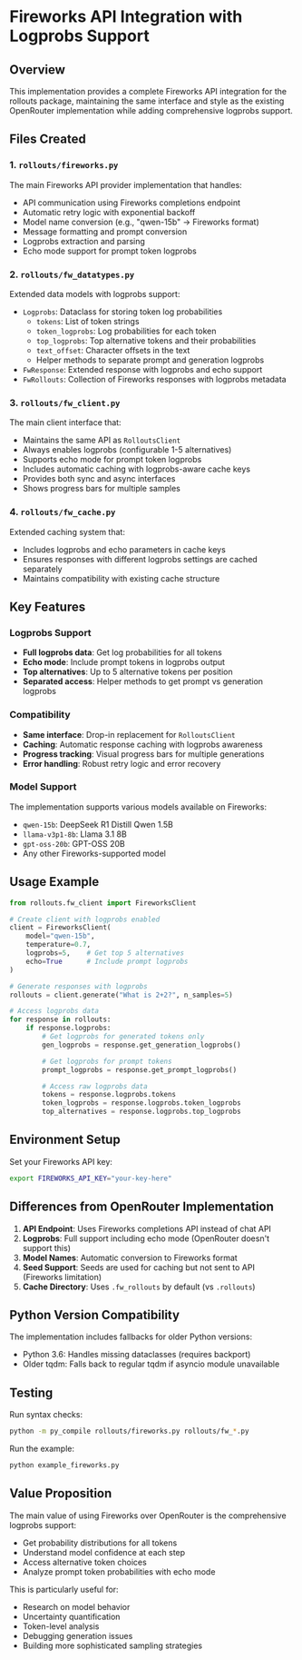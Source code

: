 # Fireworks API Integration with Logprobs Support

## Overview

This implementation provides a complete Fireworks API integration for the rollouts package, maintaining the same interface and style as the existing OpenRouter implementation while adding comprehensive logprobs support.

## Files Created

### 1. `rollouts/fireworks.py`
The main Fireworks API provider implementation that handles:
- API communication using Fireworks completions endpoint
- Automatic retry logic with exponential backoff
- Model name conversion (e.g., "qwen-15b" → Fireworks format)
- Message formatting and prompt conversion
- Logprobs extraction and parsing
- Echo mode support for prompt token logprobs

### 2. `rollouts/fw_datatypes.py`
Extended data models with logprobs support:
- `Logprobs`: Dataclass for storing token log probabilities
  - `tokens`: List of token strings
  - `token_logprobs`: Log probabilities for each token
  - `top_logprobs`: Top alternative tokens and their probabilities
  - `text_offset`: Character offsets in the text
  - Helper methods to separate prompt and generation logprobs
- `FwResponse`: Extended response with logprobs and echo support
- `FwRollouts`: Collection of Fireworks responses with logprobs metadata

### 3. `rollouts/fw_client.py`
The main client interface that:
- Maintains the same API as `RolloutsClient`
- Always enables logprobs (configurable 1-5 alternatives)
- Supports echo mode for prompt token logprobs
- Includes automatic caching with logprobs-aware cache keys
- Provides both sync and async interfaces
- Shows progress bars for multiple samples

### 4. `rollouts/fw_cache.py`
Extended caching system that:
- Includes logprobs and echo parameters in cache keys
- Ensures responses with different logprobs settings are cached separately
- Maintains compatibility with existing cache structure

## Key Features

### Logprobs Support
- **Full logprobs data**: Get log probabilities for all tokens
- **Echo mode**: Include prompt tokens in logprobs output
- **Top alternatives**: Up to 5 alternative tokens per position
- **Separated access**: Helper methods to get prompt vs generation logprobs

### Compatibility
- **Same interface**: Drop-in replacement for `RolloutsClient`
- **Caching**: Automatic response caching with logprobs awareness
- **Progress tracking**: Visual progress bars for multiple generations
- **Error handling**: Robust retry logic and error recovery

### Model Support
The implementation supports various models available on Fireworks:
- `qwen-15b`: DeepSeek R1 Distill Qwen 1.5B
- `llama-v3p1-8b`: Llama 3.1 8B
- `gpt-oss-20b`: GPT-OSS 20B
- Any other Fireworks-supported model

## Usage Example

```python
from rollouts.fw_client import FireworksClient

# Create client with logprobs enabled
client = FireworksClient(
    model="qwen-15b",
    temperature=0.7,
    logprobs=5,    # Get top 5 alternatives
    echo=True      # Include prompt logprobs
)

# Generate responses with logprobs
rollouts = client.generate("What is 2+2?", n_samples=5)

# Access logprobs data
for response in rollouts:
    if response.logprobs:
        # Get logprobs for generated tokens only
        gen_logprobs = response.get_generation_logprobs()

        # Get logprobs for prompt tokens
        prompt_logprobs = response.get_prompt_logprobs()

        # Access raw logprobs data
        tokens = response.logprobs.tokens
        token_logprobs = response.logprobs.token_logprobs
        top_alternatives = response.logprobs.top_logprobs
```

## Environment Setup

Set your Fireworks API key:
```bash
export FIREWORKS_API_KEY="your-key-here"
```

## Differences from OpenRouter Implementation

1. **API Endpoint**: Uses Fireworks completions API instead of chat API
2. **Logprobs**: Full support including echo mode (OpenRouter doesn't support this)
3. **Model Names**: Automatic conversion to Fireworks format
4. **Seed Support**: Seeds are used for caching but not sent to API (Fireworks limitation)
5. **Cache Directory**: Uses `.fw_rollouts` by default (vs `.rollouts`)

## Python Version Compatibility

The implementation includes fallbacks for older Python versions:
- Python 3.6: Handles missing dataclasses (requires backport)
- Older tqdm: Falls back to regular tqdm if asyncio module unavailable

## Testing

Run syntax checks:
```bash
python -m py_compile rollouts/fireworks.py rollouts/fw_*.py
```

Run the example:
```bash
python example_fireworks.py
```

## Value Proposition

The main value of using Fireworks over OpenRouter is the comprehensive logprobs support:
- Get probability distributions for all tokens
- Understand model confidence at each step
- Access alternative token choices
- Analyze prompt token probabilities with echo mode

This is particularly useful for:
- Research on model behavior
- Uncertainty quantification
- Token-level analysis
- Debugging generation issues
- Building more sophisticated sampling strategies